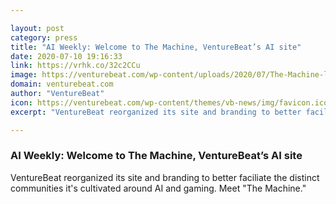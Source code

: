 ```yaml
---

layout: post
category: press
title: "AI Weekly: Welcome to The Machine, VentureBeat’s AI site"
date: 2020-07-10 19:16:33
link: https://vrhk.co/32c2CCu
image: https://venturebeat.com/wp-content/uploads/2020/07/The-Machine-logo.jpg?w=1200&strip=all
domain: venturebeat.com
author: "VentureBeat"
icon: https://venturebeat.com/wp-content/themes/vb-news/img/favicon.ico
excerpt: "VentureBeat reorganized its site and branding to better faciliate the distinct communities it's cultivated around AI and gaming. Meet \"The Machine.\""

---
```


### AI Weekly: Welcome to The Machine, VentureBeat’s AI site

VentureBeat reorganized its site and branding to better faciliate the distinct communities it's cultivated around AI and gaming. Meet "The Machine."